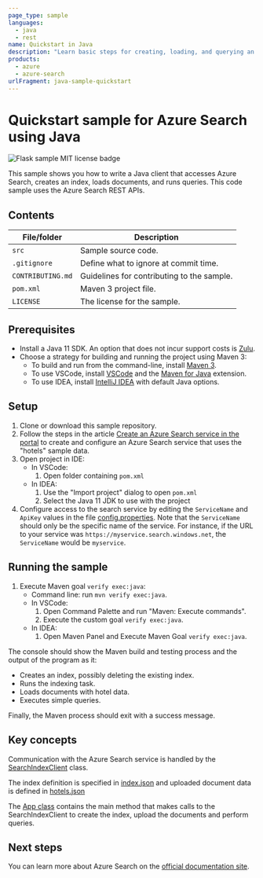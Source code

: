 ```yaml
---
page_type: sample
languages:
  - java
  - rest
name: Quickstart in Java
description: "Learn basic steps for creating, loading, and querying an Azure Search index in a Java console application."
products:
  - azure
  - azure-search
urlFragment: java-sample-quickstart
---
```

# Quickstart sample for Azure Search using Java

![Flask sample MIT license badge](https://img.shields.io/badge/license-MIT-green.svg)

This sample shows you how to write a Java client that accesses Azure Search, creates an index, loads documents, and runs queries. This code sample uses the Azure Search REST APIs.

## Contents

| File/folder | Description |
|-------------|-------------|
| `src`       | Sample source code. |
| `.gitignore` | Define what to ignore at commit time. |
| `CONTRIBUTING.md` | Guidelines for contributing to the sample. |
| `pom.xml` | Maven 3 project file. |
| `LICENSE`   | The license for the sample. |

## Prerequisites

- Install a Java 11 SDK. An option that does not incur support costs is [Zulu](https://docs.microsoft.com/java/azure/jdk/?view=azure-java-stable).
- Choose a strategy for building and running the project using Maven 3:
    - To build and run from the command-line, install [Maven 3](https://maven.apache.org/download.cgi).
    - To use VSCode, install [VSCode](https://code.visualstudio.com/) and the [Maven for Java](https://marketplace.visualstudio.com/items?itemName=vscjava.vscode-maven) extension.
    - To use IDEA, install [IntelliJ IDEA](https://www.jetbrains.com/idea/) with default Java options.

## Setup

1. Clone or download this sample repository.
1. Follow the steps in the article [Create an Azure Search service in the portal](https://docs.microsoft.com/azure/search/search-create-service-portal) to create and configure an Azure Search service that uses the "hotels" sample data.
1. Open project in IDE:
    * In VSCode: 
        1. Open folder containing `pom.xml` 
    * In IDEA: 
        1. Use the "Import project" dialog to open `pom.xml`
        1. Select the Java 11 JDK to use with the project
1. Configure access to the search service by editing the `ServiceName` and `ApiKey` values in the file [config.properties](src/main/resources/com/microsoft/azure/search/samples/app/config.properties). Note that the `ServiceName` should only be the specific name of the service. For instance, if the URL to your service was `https://myservice.search.windows.net`, the `ServiceName` would be `myservice`.

## Running the sample

1. Execute Maven goal `verify exec:java`:
    * Command line: run `mvn verify exec:java`.
    * In VSCode: 
        1. Open Command Palette and run "Maven: Execute commands".
        2. Execute the custom goal `verify exec:java`.
    * In IDEA:
        1. Open Maven Panel and Execute Maven Goal `verify exec:java`.

The console should show the Maven build and testing process and the output of the program as it:
 
* Creates an index, possibly deleting the existing index.
* Runs the indexing task.
* Loads documents with hotel data.
* Executes simple queries.

Finally, the Maven process should exit with a success message. 

## Key concepts

Communication with the Azure Search service is handled by the [SearchIndexClient](src/main/java/com/microsoft/azure/search/samples/client/SearchIndexClient.java) class.

The index definition is specified in [index.json](src/main/resources/com/microsoft/azure/search/samples/service/index.json) and uploaded document data is defined in [hotels.json](src/main/resources/com/microsoft/azure/search/samples/service/hotels.json)

The [App class](src/main/java/com/microsoft/azure/search/samples/app/App.java) contains the main method that makes calls to the SearchIndexClient to create the index, upload the documents and perform queries.

## Next steps

You can learn more about Azure Search on the [official documentation site](https://docs.microsoft.com/azure/search).